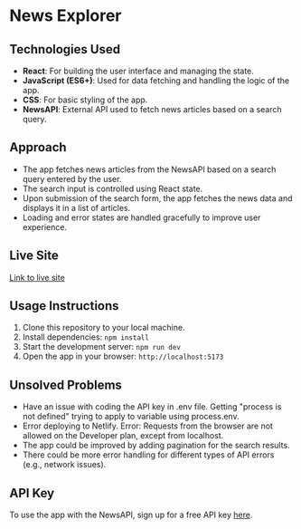 # News Explorer

## Technologies Used
- **React**: For building the user interface and managing the state.
- **JavaScript (ES6+)**: Used for data fetching and handling the logic of the app.
- **CSS**: For basic styling of the app.
- **NewsAPI**: External API used to fetch news articles based on a search query.

## Approach
- The app fetches news articles from the NewsAPI based on a search query entered by the user.
- The search input is controlled using React state.
- Upon submission of the search form, the app fetches the news data and displays it in a list of articles.
- Loading and error states are handled gracefully to improve user experience.

## Live Site
[Link to live site](https://sba320h.netlify.app)

## Usage Instructions
1. Clone this repository to your local machine.
2. Install dependencies: `npm install`
3. Start the development server: `npm run dev`
4. Open the app in your browser: `http://localhost:5173`

## Unsolved Problems
- Have an issue with coding the API key in .env file. Getting "process is not defined" trying to apply to variable using process.env.
- Error deploying to Netlify. Error: Requests from the browser are not allowed on the Developer plan, except from localhost.
- The app could be improved by adding pagination for the search results.
- There could be more error handling for different types of API errors (e.g., network issues).

## API Key
To use the app with the NewsAPI, sign up for a free API key [here](https://newsapi.org/).
